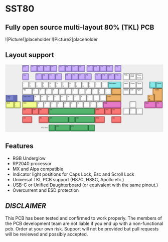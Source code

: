 # SST80

## Fully open source multi-layout 80% (TKL) PCB
![Picture1]placeholder
![Picture2]placeholder

## Layout support
![KLE](https://github.com/dededecline/SST80/blob/main/Images/Layout-KLE.jpg)

## Features
- RGB Underglow
- RP2040 processor
- MX and Alps compatible
- Indicator light positions for Caps Lock, Esc and Scroll Lock
- Universal TKL PCB support (H87C, H88C, Apollo etc.)
- USB-C or Unified Daughterboard (or equivalent with the same pinout.)
- Overcurrent and ESD protection

## ***DISCLAIMER***
This PCB has been tested and confirmed to work properly. The members of the PCB development team are not liable if you end up with a non-functional pcb. Order at your own risk. Support will not be provided but pull requests will be reviewed and possibly accepted.
